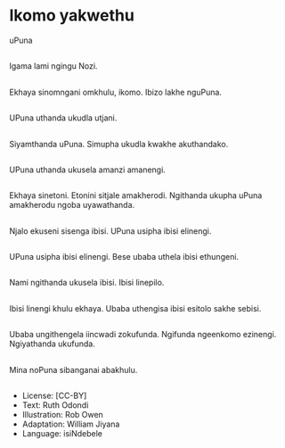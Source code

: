 # Ikomo yakwethu
uPuna

##
Igama lami ngingu Nozi.


##
Ekhaya sinomngani
omkhulu, ikomo.
Ibizo lakhe nguPuna.


##
UPuna uthanda ukudla
utjani.


##
Siyamthanda uPuna.
Simupha ukudla
kwakhe akuthandako.


##
UPuna uthanda ukusela
amanzi amanengi.


##
Ekhaya sinetoni.
Etonini sitjale
amakherodi.
Ngithanda ukupha
uPuna amakherodu
ngoba uyawathanda.


##
Njalo ekuseni sisenga
ibisi.
UPuna usipha ibisi
elinengi.


##
UPuna usipha ibisi
elinengi.
Bese ubaba uthela ibisi
ethungeni.


##
Nami ngithanda ukusela
ibisi.
Ibisi linepilo.


##
Ibisi linengi khulu
ekhaya.
Ubaba uthengisa ibisi
esitolo sakhe sebisi.


##
Ubaba ungithengela
iincwadi zokufunda.
Ngifunda ngeenkomo
ezinengi.
Ngiyathanda ukufunda.


##
Mina noPuna sibanganai
abakhulu.


##
* License: [CC-BY]
* Text: Ruth Odondi
* Illustration: Rob Owen
* Adaptation: William Jiyana
* Language: isiNdebele

